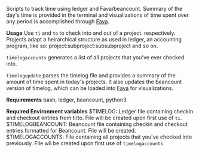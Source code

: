 Scripts to track time using ledger and Fava/beancount. Summary of the day's time is provided in the terminal and visualizations of time spent over any period is accomplished through [Fava](https://beancount.github.io/fava/).

**Usage**
Use `ti` and `to` to check into and out of a project. respectively. Projects adapt a heirarchical structure as used in ledger, an accounting program, like so: project:subproject:subsubproject and so on. 

`timelogaccounts` generates a list of all projects that you've ever checked into.

`timelogupdate` parses the timelog file and provides a summary of the amount of time spent in today's projects. It also updates the beancount version of timelog, which can be loaded into [Fava](https://beancount.github.io/fava/) for visualizations.

**Requirements**
bash, ledger, beancount, python3

**Required Environment variables**
$TIMELOG: Ledger file containing checkin and checkout entries from ti/to. File will be created upon first use of `ti`.
$TIMELOGBEANCOUNT: Beancount file containing checkin and checkout entries formatted for Beancount. File will be created.
$TIMELOGACCOUNTS: File containing all projects that you've checked into previously. File wil be created upon first use of `timelogaccounts`
